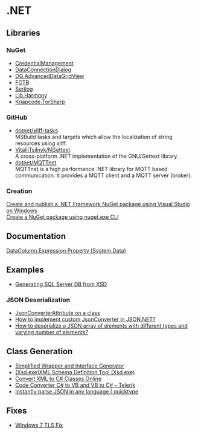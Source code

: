 # .NET

## Libraries

### NuGet

* [CredentialManagement](https://www.nuget.org/packages/CredentialManagement/)
* [DataConnectionDialog](https://www.nuget.org/packages/DataConnectionDialog/1.2)
* [DG.AdvancedDataGridView](https://www.nuget.org/packages/DG.AdvancedDataGridView)
* [FCTB](https://www.nuget.org/packages/FCTB/)
* [Serilog](https://www.nuget.org/packages/Serilog/)
* [Lib.Harmony](https://www.nuget.org/packages/lib.harmony)
* [Knapcode.TorSharp](https://www.nuget.org/packages/Knapcode.TorSharp)

### GitHub

* [dotnet/xliff-tasks](https://github.com/dotnet/xliff-tasks)  
MSBuild tasks and targets which allow the localization of string resources using xliff.
* [VitaliiTsilnyk/NGettext](https://github.com/VitaliiTsilnyk/NGettext)  
A cross-platform .NET implementation of the GNU/Gettext library.
* [dotnet/MQTTnet](https://github.com/dotnet/MQTTnet)  
MQTTnet is a high performance .NET library for MQTT based communication. It provides a MQTT client and a MQTT server (broker).

### Creation

[Create and publish a .NET Framework NuGet package using Visual Studio on Windows](https://docs.microsoft.com/en-us/nuget/quickstart/create-and-publish-a-package-using-visual-studio-net-framework)  
[Create a NuGet package using nuget.exe CLI](https://docs.microsoft.com/en-us/nuget/create-packages/creating-a-package)

## Documentation

[DataColumn.Expression Property (System.Data)](https://docs.microsoft.com/en-us/dotnet/api/system.data.datacolumn.expression?view=netframework-4.8)

## Examples

* [Generating SQL Server DB from XSD](https://stackoverflow.com/questions/467176/generating-sql-server-db-from-xsd)

### JSON Deserialization

* [JsonConverterAttribute on a class](https://www.newtonsoft.com/json/help/html/JsonConverterAttributeClass.htm)
* [How to implement custom JsonConverter in JSON.NET?](https://stackoverflow.com/questions/8030538/how-to-implement-custom-jsonconverter-in-json-net)
* [How to deserialize a JSON array of elements with different types and varying number of elements?](https://stackoverflow.com/questions/54027333/how-to-deserialize-a-json-array-of-elements-with-different-types-and-varying-num)

## Class Generation

* [Simplified Wrapper and Interface Generator](http://www.swig.org/)
* [(Xsd.exe)XML Schema Definition Tool (Xsd.exe)](https://docs.microsoft.com/en-us/dotnet/standard/serialization/xml-schema-definition-tool-xsd-exe)
* [Convert XML to C# Classes Online](https://json2csharp.com/code-converters/xml-to-csharp)
* [Code Converter C# to VB and VB to C# – Telerik](https://converter.telerik.com/)
* [Instantly parse JSON in any language | quicktype](https://app.quicktype.io/)

## Fixes

* [Windows 7 TLS Fix](https://github.com/NuGet/NuGetGallery/issues/8176#issuecomment-683923724)
